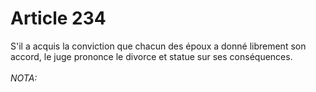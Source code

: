 # Article 234

S'il a acquis la conviction que chacun des époux a donné librement son accord, le juge prononce le divorce et statue sur ses conséquences.<br/><br/><i>NOTA:</i>